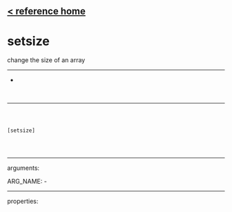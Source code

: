 [< reference home](ceammc_lib.html)
---

# setsize


change the size of an array

---

-
<br>


---


```



[setsize]


            
```

---
arguments:

ARG_NAME: -<br>

---
properties:


